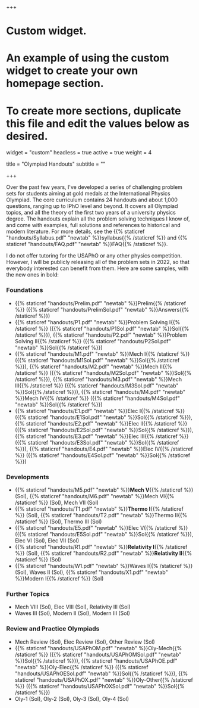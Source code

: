 +++
# Custom widget.
# An example of using the custom widget to create your own homepage section.
# To create more sections, duplicate this file and edit the values below as desired.
widget = "custom"
headless = true
active = true
weight = 4

title = "Olympiad Handouts"
subtitle = ""

+++

Over the past few years, I've developed a series of challenging problem sets for students aiming at gold medals at the International Physics Olympiad. The core curriculum contains 24 handouts and about 1,000 questions, ranging up to IPhO level and beyond. It covers all Olympiad topics, and all the theory of the first two years of a university physics degree. The handouts explain all the problem solving techniques I know of, and come with examples, full solutions and references to historical and modern literature. For more details, see the {{% staticref "handouts/Syllabus.pdf" "newtab" %}}syllabus{{% /staticref %}} and {{% staticref "handouts/FAQ.pdf" "newtab" %}}FAQ{{% /staticref %}}.

I do not offer tutoring for the USAPhO or any other physics competition. However, I will be publicly releasing all of the problem sets in 2022, so that everybody interested can benefit from them. Here are some samples, with the new ones in bold:

### Foundations

- {{% staticref "handouts/Prelim.pdf" "newtab" %}}Prelim{{% /staticref %}} ({{% staticref "handouts/PrelimSol.pdf" "newtab" %}}Answers{{% /staticref %}})
- {{% staticref "handouts/P1.pdf" "newtab" %}}Problem Solving I{{% /staticref %}} ({{% staticref "handouts/P1Sol.pdf" "newtab" %}}Sol{{% /staticref %}}), {{% staticref "handouts/P2.pdf" "newtab" %}}Problem Solving II{{% /staticref %}} ({{% staticref "handouts/P2Sol.pdf" "newtab" %}}Sol{{% /staticref %}})
- {{% staticref "handouts/M1.pdf" "newtab" %}}Mech I{{% /staticref %}} ({{% staticref "handouts/M1Sol.pdf" "newtab" %}}Sol{{% /staticref %}}), {{% staticref "handouts/M2.pdf" "newtab" %}}Mech II{{% /staticref %}} ({{% staticref "handouts/M2Sol.pdf" "newtab" %}}Sol{{% /staticref %}}), {{% staticref "handouts/M3.pdf" "newtab" %}}Mech III{{% /staticref %}} ({{% staticref "handouts/M3Sol.pdf" "newtab" %}}Sol{{% /staticref %}}), {{% staticref "handouts/M4.pdf" "newtab" %}}Mech IV{{% /staticref %}} ({{% staticref "handouts/M4Sol.pdf" "newtab" %}}Sol{{% /staticref %}})
- {{% staticref "handouts/E1.pdf" "newtab" %}}Elec I{{% /staticref %}} ({{% staticref "handouts/E1Sol.pdf" "newtab" %}}Sol{{% /staticref %}}), {{% staticref "handouts/E2.pdf" "newtab" %}}Elec II{{% /staticref %}} ({{% staticref "handouts/E2Sol.pdf" "newtab" %}}Sol{{% /staticref %}}), {{% staticref "handouts/E3.pdf" "newtab" %}}Elec III{{% /staticref %}} ({{% staticref "handouts/E3Sol.pdf" "newtab" %}}Sol{{% /staticref %}}), {{% staticref "handouts/E4.pdf" "newtab" %}}Elec IV{{% /staticref %}} ({{% staticref "handouts/E4Sol.pdf" "newtab" %}}Sol{{% /staticref %}})

### Developments

- {{% staticref "handouts/M5.pdf" "newtab" %}}**Mech V**{{% /staticref %}} (Sol), {{% staticref "handouts/M6.pdf" "newtab" %}}Mech VI{{% /staticref %}} (Sol), Mech VII (Sol)
- {{% staticref "handouts/T1.pdf" "newtab" %}}**Thermo I**{{% /staticref %}} (Sol), {{% staticref "handouts/T2.pdf" "newtab" %}}Thermo II{{% /staticref %}} (Sol), Thermo III (Sol)
- {{% staticref "handouts/E5.pdf" "newtab" %}}Elec V{{% /staticref %}} ({{% staticref "handouts/E5Sol.pdf" "newtab" %}}Sol{{% /staticref %}}), Elec VI (Sol), Elec VII (Sol)
- {{% staticref "handouts/R1.pdf" "newtab" %}}**Relativity I**{{% /staticref %}} (Sol), {{% staticref "handouts/R2.pdf" "newtab" %}}**Relativity II**{{% /staticref %}} (Sol)
- {{% staticref "handouts/W1.pdf" "newtab" %}}Waves I{{% /staticref %}} (Sol), Waves II (Sol), {{% staticref "handouts/X1.pdf" "newtab" %}}Modern I{{% /staticref %}} (Sol)

### Further Topics

- Mech VIII (Sol), Elec VIII (Sol), Relativity III (Sol)
- Waves III (Sol), Modern II (Sol), Modern III (Sol)

### Review and Practice Olympiads

- Mech Review (Sol), Elec Review (Sol), Other Review (Sol)
- {{% staticref "handouts/USAPhOM.pdf" "newtab" %}}Oly-Mech{{% /staticref %}} ({{% staticref "handouts/USAPhOMSol.pdf" "newtab" %}}Sol{{% /staticref %}}), {{% staticref "handouts/USAPhOE.pdf" "newtab" %}}Oly-Elec{{% /staticref %}} ({{% staticref "handouts/USAPhOESol.pdf" "newtab" %}}Sol{{% /staticref %}}), {{% staticref "handouts/USAPhOX.pdf" "newtab" %}}Oly-Other{{% /staticref %}} ({{% staticref "handouts/USAPhOXSol.pdf" "newtab" %}}Sol{{% /staticref %}})
- Oly-1 (Sol), Oly-2 (Sol), Oly-3 (Sol), Oly-4 (Sol)